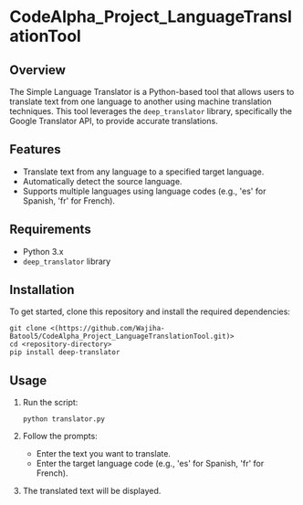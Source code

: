 # CodeAlpha_Project_LanguageTranslationTool

## Overview

The Simple Language Translator is a Python-based tool that allows users to translate text from one language to another using machine translation techniques. This tool leverages the `deep_translator` library, specifically the Google Translator API, to provide accurate translations.

## Features

- Translate text from any language to a specified target language.
- Automatically detect the source language.
- Supports multiple languages using language codes (e.g., 'es' for Spanish, 'fr' for French).

## Requirements

- Python 3.x
- `deep_translator` library

## Installation

To get started, clone this repository and install the required dependencies:

```
git clone <(https://github.com/Wajiha-Batool5/CodeAlpha_Project_LanguageTranslationTool.git)>
cd <repository-directory>
pip install deep-translator
```

## Usage

1. Run the script:

   ```
   python translator.py
   ```

2. Follow the prompts:
   - Enter the text you want to translate.
   - Enter the target language code (e.g., 'es' for Spanish, 'fr' for French).

3. The translated text will be displayed.
